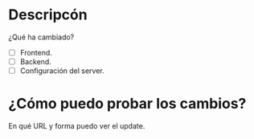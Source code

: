 # Descripcón
¿Qué ha cambiado?

- [ ] Frontend.
- [ ] Backend.
- [ ] Configuración del server.

# ¿Cómo puedo probar los cambios?
En qué URL y forma puedo ver el update.
